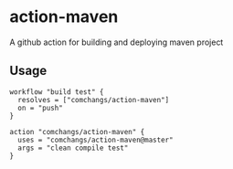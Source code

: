 # action-maven
A github action for building and deploying maven project

## Usage
```workflow
workflow "build test" {
  resolves = ["comchangs/action-maven"]
  on = "push"
}

action "comchangs/action-maven" {
  uses = "comchangs/action-maven@master"
  args = "clean compile test"
}

```

